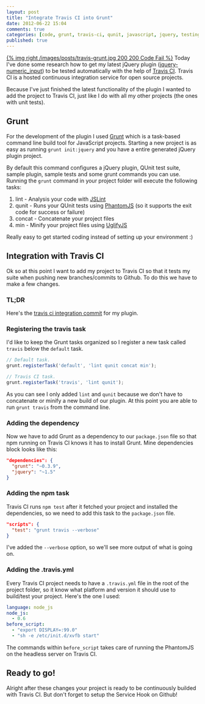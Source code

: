 ```yaml
---
layout: post
title: "Integrate Travis CI into Grunt"
date: 2012-06-22 15:04
comments: true
categories: [code, grunt, travis-ci, qunit, javascript, jquery, testing]
published: true
---
```


[{% img right /images/posts/travis-grunt.jpg 200 200 Code Fail %}](/blog/2012/06/22/integrate-travis-ci-into-grunt/) Today I've done some research how to get my latest jQuery plugin ([jquery-numeric_input](http://manuel.manuelles.nl/jquery-numeric_input/)) to be tested automatically with the help of [Travis CI](http://travis-ci.org/). Travis CI is a hosted continuous integration service for open source projects.

Because I've just finished the latest functionality of the plugin I wanted to add the project to Travis CI, just like I do with all my other projects (the ones with unit tests).

<!-- more -->

## Grunt

For the development of the plugin I used [Grunt](http://gruntjs.com/) which is a task-based command line build tool for JavaScript projects. Starting a new project is as easy as running `grunt init:jquery` and you have a entire generated jQuery plugin project.

By default this command configures a jQuery plugin, QUnit test suite, sample plugin, sample tests and some grunt commands you can use. Running the `grunt` command in your project folder will execute the following tasks:

1. lint - Analysis your code with [JSLint](https://github.com/douglascrockford/JSLint/)
2. qunit - Runs your QUnit tests using [PhantomJS](http://phantomjs.org/) (so it supports the exit code for success or failure)
3. concat - Concatenate your project files
4. min - Minify your project files using [UglifyJS](https://github.com/mishoo/UglifyJS/)

Really easy to get started coding instead of setting up your environment :)

## Integration with Travis CI

Ok so at this point I want to add my project to Travis CI so that it tests my suite when pushing new branches/commits to Github. To do this we have to make a few changes.

### TL;DR

Here's the [travis ci integration commit](https://github.com/manuelvanrijn/jquery-numeric_input/commit/fd770092e569fbc407777de3f099d6d4d5d30bdf) for my plugin.

### Registering the travis task

I'd like to keep the Grunt tasks organized so I register a new task called `travis` below the `default` task.

```javascript grunt.js
// Default task.
grunt.registerTask('default', 'lint qunit concat min');

// Travis CI task.
grunt.registerTask('travis', 'lint qunit');
```

As you can see I only added `lint` and `qunit` because we don't have to concatenate or minify a new build of our plugin. At this point you are able to run `grunt travis` from the command line.

### Adding the dependency

Now we have to add Grunt as a dependency to our `package.json` file so that npm running on Travis CI knows it has to install Grunt. Mine dependencies block looks like this:

```json package.json
"dependencies": {
  "grunt": "~0.3.9",
  "jquery": "~1.5"
}
```

### Adding the npm task

Travis CI runs `npm test` after it fetched your project and installed the dependencies, so we need to add this task to the `package.json` file.

```json package.json
"scripts": {
  "test": "grunt travis --verbose"
}
```

I've added the `--verbose` option, so we'll see more output of what is going on.

### Adding the .travis.yml

Every Travis CI project needs to have a `.travis.yml` file in the root of the project folder, so it know what platform and version it should use to build/test your project. Here's the one I used:

```yaml .travis.yaml
language: node_js
node_js:
  - 0.6
before_script:
  - "export DISPLAY=:99.0"
  - "sh -e /etc/init.d/xvfb start"
```

The commands within `before_script` takes care of running the PhantomJS on the headless server on Travis CI.

## Ready to go!

Alright after these changes your project is ready to be continuously builded with Travis CI. But don't forget to setup the Service Hook on Github!
